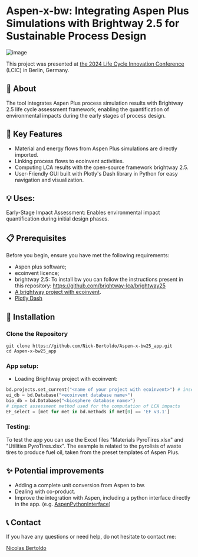 # Aspen-x-bw: Integrating Aspen Plus Simulations with Brightway 2.5 for Sustainable Process Design

![image](https://github.com/user-attachments/assets/2d536f74-7efa-4597-974e-9781b63c8143)


This project was presented at [the 2024 Life Cycle Innovation Conference](https://fslci.org/lcic/lcic2024/lcic2024-abstracts/integrating-aspen-plus-simulations-with-brightway-2-5-for-sustainable-process-design-a-case-study-on-hydrogen-production-from-mixed-plastic-waste/) (LCIC) in Berlin, Germany.

## 📝 About
The tool integrates Aspen Plus process simulation results with Brightway 2.5 life cycle assessment framework, enabling the quantification of environmental impacts during the early stages of process design.

## 🚀 Key Features
- Material and energy flows from Aspen Plus simulations are directly imported.
- Linking process flows to ecoinvent activities.
- Computing LCA results with the open-source framework brightway 2.5.
- User-Friendly GUI built with Plotly's Dash library in Python for easy navigation and visualization.

## 💡 Uses:
Early-Stage Impact Assessment: Enables environmental impact quantification during initial design phases.

## 📋 Prerequisites
Before you begin, ensure you have met the following requirements:

- Aspen plus software;
- ecoinvent licence;
- brightway 2.5: To install bw you can follow the instructions present in this repository:  https://github.com/brightway-lca/brightway25
- [A brightway project with ecoinvent](https://docs.brightway.dev/en/latest/content/cheatsheet/importing.html).
- [Plotly Dash](https://dash.plotly.com/)

## 🔧 Installation

### Clone the Repository

```console
git clone https://github.com/Nick-Bertoldo/Aspen-x-bw25_app.git
cd Aspen-x-bw25_app
```

### App setup:
- Loading Brightway project with ecoinvent:

```python
bd.projects.set_current("<name of your project with ecoinvent>") # insert the name of your project
ei_db = bd.Database("<ecoinvent database name>") 
bio_db = bd.Database("<biosphere database name>")
# impact assessment method used for the computation of LCA impacts
EF_select = [met for met in bd.methods if met[0] == 'EF v3.1']
```

### Testing:
To test the app you can use the Excel files "Materials PyroTires.xlsx" and "Utilities PyroTires.xlsx".
The example is related to the pyrolisis of waste tires to produce fuel oil, taken from the preset templates of Aspen Plus. 


## ✨ Potential improvements
- Adding a complete unit conversion from Aspen to bw.
- Dealing with co-product.
- Improve the integration with Aspen, including a python interface directly in the app. (e.g. [AspenPythonInterface](https://github.com/YouMayCallMeJesus/AspenPlus-Python-Interface))


## 📞 Contact
If you have any questions or need help, do not hesitate to contact me:

[Nicolas Bertoldo](nicolas.bertoldo@polimi.it)

